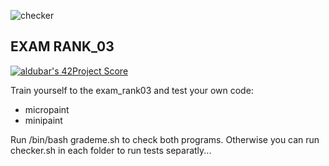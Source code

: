 ![checker](https://github.com/busshi/exam_rank03/actions/workflows/checker.yml/badge.svg)

## EXAM RANK_03
[![aldubar's 42Project Score](https://badge42.herokuapp.com/api/project/aldubar/Exam%20Rank%2003)](https://github.com/JaeSeoKim/badge42)

Train yourself to the exam_rank03 and test your own code:
- micropaint
- minipaint


Run /bin/bash grademe.sh to check both programs. Otherwise you can run checker.sh in each folder to run tests separatly...
